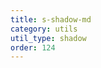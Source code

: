 ```yaml
---
title: s-shadow-md
category: utils
util_type: shadow
order: 124
---
```

<div class="s-shadow-md">
  <div class="s-p-2"></div>
</div>